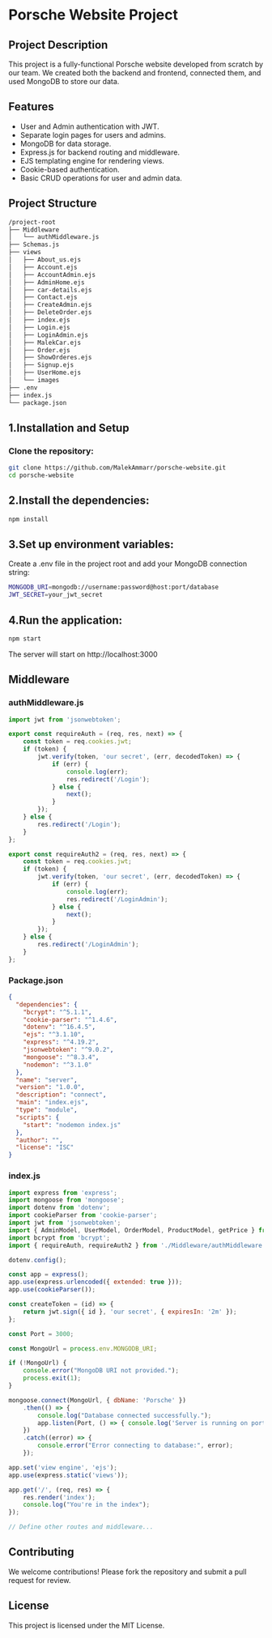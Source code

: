 # Porsche Website Project

## Project Description

This project is a fully-functional Porsche website developed from scratch by our team. We created both the backend and frontend, connected them, and used MongoDB to store our data.

## Features

- User and Admin authentication with JWT.
- Separate login pages for users and admins.
- MongoDB for data storage.
- Express.js for backend routing and middleware.
- EJS templating engine for rendering views.
- Cookie-based authentication.
- Basic CRUD operations for user and admin data.

## Project Structure

```bash
/project-root
├── Middleware
│   └── authMiddleware.js
├── Schemas.js
├── views
│   ├── About_us.ejs
│   ├── Account.ejs
│   ├── AccountAdmin.ejs
│   ├── AdminHome.ejs
│   ├── car-details.ejs
│   ├── Contact.ejs
│   ├── CreateAdmin.ejs
│   ├── DeleteOrder.ejs
│   ├── index.ejs
│   ├── Login.ejs
│   ├── LoginAdmin.ejs
│   ├── MalekCar.ejs
│   ├── Order.ejs
│   ├── ShowOrderes.ejs
│   ├── Signup.ejs
│   ├── UserHome.ejs
│   └── images
├── .env
├── index.js
└── package.json
```
## 1.Installation and Setup

### Clone the repository:
```bash
git clone https://github.com/MalekAmmarr/porsche-website.git
cd porsche-website
```
## 2.Install the dependencies:
```bash
npm install
```
## 3.Set up environment variables:
Create a .env file in the project root and add your MongoDB connection string:
```bash
MONGODB_URI=mongodb://username:password@host:port/database
JWT_SECRET=your_jwt_secret
```
## 4.Run the application:
```bash
npm start
```
The server will start on http://localhost:3000

## Middleware
### authMiddleware.js
```javascript
import jwt from 'jsonwebtoken';

export const requireAuth = (req, res, next) => {
    const token = req.cookies.jwt;
    if (token) {
        jwt.verify(token, 'our secret', (err, decodedToken) => {
            if (err) {
                console.log(err);
                res.redirect('/Login');
            } else {
                next();
            }
        });
    } else {
        res.redirect('/Login');
    }
};

export const requireAuth2 = (req, res, next) => {
    const token = req.cookies.jwt;
    if (token) {
        jwt.verify(token, 'our secret', (err, decodedToken) => {
            if (err) {
                console.log(err);
                res.redirect('/LoginAdmin');
            } else {
                next();
            }
        });
    } else {
        res.redirect('/LoginAdmin');
    }
};
```
### Package.json
```json
{
  "dependencies": {
    "bcrypt": "^5.1.1",
    "cookie-parser": "^1.4.6",
    "dotenv": "^16.4.5",
    "ejs": "^3.1.10",
    "express": "^4.19.2",
    "jsonwebtoken": "^9.0.2",
    "mongoose": "^8.3.4",
    "nodemon": "^3.1.0"
  },
  "name": "server",
  "version": "1.0.0",
  "description": "connect",
  "main": "index.ejs",
  "type": "module",
  "scripts": {
    "start": "nodemon index.js"
  },
  "author": "",
  "license": "ISC"
}
```

### index.js

```javascript
import express from 'express';
import mongoose from 'mongoose';
import dotenv from 'dotenv';
import cookieParser from 'cookie-parser';
import jwt from 'jsonwebtoken';
import { AdminModel, UserModel, OrderModel, ProductModel, getPrice } from './Schemas.js';
import bcrypt from 'bcrypt';
import { requireAuth, requireAuth2 } from './Middleware/authMiddleware.js';

dotenv.config();

const app = express();
app.use(express.urlencoded({ extended: true }));
app.use(cookieParser());

const createToken = (id) => {
    return jwt.sign({ id }, 'our secret', { expiresIn: '2m' });
};

const Port = 3000;

const MongoUrl = process.env.MONGODB_URI;

if (!MongoUrl) {
    console.error("MongoDB URI not provided.");
    process.exit(1);
}

mongoose.connect(MongoUrl, { dbName: 'Porsche' })
    .then(() => {
        console.log("Database connected successfully.");
        app.listen(Port, () => { console.log('Server is running on port', Port); });
    })
    .catch((error) => {
        console.error("Error connecting to database:", error);
    });

app.set('view engine', 'ejs');
app.use(express.static('views'));

app.get('/', (req, res) => {
    res.render('index');
    console.log("You're in the index");
});

// Define other routes and middleware...

```
## Contributing
We welcome contributions! Please fork the repository and submit a pull request for review.

## License
This project is licensed under the MIT License.
